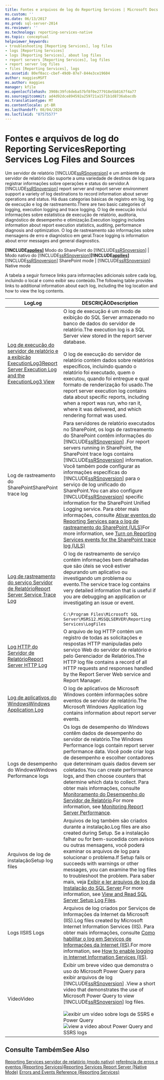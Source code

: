 ```yaml
---
title: Fontes e arquivos de log do Reporting Services | Microsoft Docs
ms.custom: ''
ms.date: 06/13/2017
ms.prod: sql-server-2014
ms.reviewer: ''
ms.technology: reporting-services-native
ms.topic: conceptual
helpviewer_keywords:
- troubleshooting [Reporting Services], log files
- logs [Reporting Services]
- logs [Reporting Services], about log files
- report servers [Reporting Services], log files
- report server log files
- files [Reporting Services], logs
ms.assetid: 80ef0acc-cbef-49d0-87e7-844e3ce19604
author: maggiesMSFT
ms.author: maggies
manager: kfile
ms.openlocfilehash: 3908c39fc6deba57bf8f0e277918e5b8167f4a77
ms.sourcegitcommit: ad4d92dce894592a259721a1571b1d8736abacdb
ms.translationtype: MT
ms.contentlocale: pt-BR
ms.lasthandoff: 08/04/2020
ms.locfileid: "87575577"
---
```

# <a name="reporting-services-log-files-and-sources"></a><span data-ttu-id="5f82f-102">Fontes e arquivos de log do Reporting Services</span><span class="sxs-lookup"><span data-stu-id="5f82f-102">Reporting Services Log Files and Sources</span></span>
  <span data-ttu-id="5f82f-103">Um servidor de relatório [!INCLUDE[ssRSnoversion](../../../includes/ssrsnoversion-md.md)] e um ambiente de servidor de relatório dão suporte a uma variedade de destinos de log para registrar informações sobre operações e status do servidor.</span><span class="sxs-lookup"><span data-stu-id="5f82f-103">A [!INCLUDE[ssRSnoversion](../../../includes/ssrsnoversion-md.md)] report server and report server environment support a variety of log destinations to record information about server operations and status.</span></span> <span data-ttu-id="5f82f-104">Há duas categorias básicas de registro em log, log de execução e log de rastreamento.</span><span class="sxs-lookup"><span data-stu-id="5f82f-104">There are two basic categories of logging, execution logging and trace logging.</span></span> <span data-ttu-id="5f82f-105">O log de execução inclui informações sobre estatística de execução de relatório, auditoria, diagnóstico de desempenho e otimização.</span><span class="sxs-lookup"><span data-stu-id="5f82f-105">Execution logging includes information about report execution statistics, auditing, performance diagnosis and optimization.</span></span> <span data-ttu-id="5f82f-106">O log de rastreamento são informações sobre mensagens de erro e diagnóstico em geral.</span><span class="sxs-lookup"><span data-stu-id="5f82f-106">Trace logging is information about error messages and general diagnostics.</span></span>

 <span data-ttu-id="5f82f-107">**[!INCLUDE[applies](../../includes/applies-md.md)]** Modo do SharePoint do [!INCLUDE[ssRSnoversion](../../../includes/ssrsnoversion-md.md)] | Modo nativo do [!INCLUDE[ssRSnoversion](../../../includes/ssrsnoversion-md.md)]</span><span class="sxs-lookup"><span data-stu-id="5f82f-107">**[!INCLUDE[applies](../../includes/applies-md.md)]**  [!INCLUDE[ssRSnoversion](../../../includes/ssrsnoversion-md.md)] SharePoint mode | [!INCLUDE[ssRSnoversion](../../../includes/ssrsnoversion-md.md)] Native mode</span></span>

 <span data-ttu-id="5f82f-108">A tabela a seguir fornece links para informações adicionais sobre cada log, incluindo o local e como exibir seu conteúdo.</span><span class="sxs-lookup"><span data-stu-id="5f82f-108">The following table provides links to additional information about each log, including the log location and how to view the log contents.</span></span>

|<span data-ttu-id="5f82f-109">Log</span><span class="sxs-lookup"><span data-stu-id="5f82f-109">Log</span></span>|<span data-ttu-id="5f82f-110">DESCRIÇÃO</span><span class="sxs-lookup"><span data-stu-id="5f82f-110">Description</span></span>|
|---------|-----------------|
|[<span data-ttu-id="5f82f-111">Log de execução do servidor de relatório e a exibição ExecutionLog3</span><span class="sxs-lookup"><span data-stu-id="5f82f-111">Report Server Execution Log and the ExecutionLog3 View</span></span>](report-server-executionlog-and-the-executionlog3-view.md)|<span data-ttu-id="5f82f-112">O log de execução é um modo de exibição do SQL Server armazenado no banco de dados do servidor de relatório.</span><span class="sxs-lookup"><span data-stu-id="5f82f-112">The execution log is a SQL Server view stored in the report server database.</span></span><br /><br /> <span data-ttu-id="5f82f-113">O log de execução do servidor de relatório contém dados sobre relatórios específicos, incluindo quando o relatório foi executado, quem o executou, quando foi entregue e qual formato de renderização foi usado.</span><span class="sxs-lookup"><span data-stu-id="5f82f-113">The report server execution log contains data about specific reports, including when a report was run, who ran it, where it was delivered, and which rendering format was used.</span></span>|
|<span data-ttu-id="5f82f-114">Log de rastreamento do SharePoint</span><span class="sxs-lookup"><span data-stu-id="5f82f-114">SharePoint trace log</span></span>|<span data-ttu-id="5f82f-115">Para servidores de relatório executados no SharePoint, os logs de rastreamento do SharePoint contêm informações do [!INCLUDE[ssRSnoversion](../../../includes/ssrsnoversion-md.md)] .</span><span class="sxs-lookup"><span data-stu-id="5f82f-115">For report servers running in SharePoint, the SharePoint trace logs contains [!INCLUDE[ssRSnoversion](../../../includes/ssrsnoversion-md.md)] information.</span></span> <span data-ttu-id="5f82f-116">Você também pode configurar as informações específicas do [!INCLUDE[ssRSnoversion](../../../includes/ssrsnoversion-md.md)] para o serviço de log unificado do SharePoint.</span><span class="sxs-lookup"><span data-stu-id="5f82f-116">You can also configure [!INCLUDE[ssRSnoversion](../../../includes/ssrsnoversion-md.md)] specific information for the SharePoint Unified Logging service.</span></span> <span data-ttu-id="5f82f-117">Para obter mais informações, consulte [Ativar eventos do Reporting Services para o log de rastreamento do SharePoint &#40;ULS&#41;](turn-on-reporting-services-events-for-the-sharepoint-trace-log-uls.md)</span><span class="sxs-lookup"><span data-stu-id="5f82f-117">For more information, see [Turn on Reporting Services events for the SharePoint trace log &#40;ULS&#41;](turn-on-reporting-services-events-for-the-sharepoint-trace-log-uls.md)</span></span>|
|[<span data-ttu-id="5f82f-118">Log de rastreamento do serviço Servidor de Relatório</span><span class="sxs-lookup"><span data-stu-id="5f82f-118">Report Server Service Trace Log</span></span>](report-server-service-trace-log.md)|<span data-ttu-id="5f82f-119">O log de rastreamento de serviço contém informações bem detalhadas que são úteis se você estiver depurando um aplicativo ou investigando um problema ou evento.</span><span class="sxs-lookup"><span data-stu-id="5f82f-119">The service trace log contains very detailed information that is useful if you are debugging an application or investigating an issue or event.</span></span><br /><br /> `C:\Program Files\Microsoft SQL Server\MSRS12.MSSQLSERVER\Reporting Services\LogFiles`|
|[<span data-ttu-id="5f82f-120">Log HTTP do Servidor de Relatório</span><span class="sxs-lookup"><span data-stu-id="5f82f-120">Report Server HTTP Log</span></span>](report-server-http-log.md)|<span data-ttu-id="5f82f-121">O arquivo de log HTTP contém um registro de todas as solicitações e respostas HTTP manipuladas pelo serviço Web do servidor de relatório e pelo Gerenciador de Relatórios.</span><span class="sxs-lookup"><span data-stu-id="5f82f-121">The HTTP log file contains a record of all HTTP requests and responses handled by the Report Server Web service and Report Manager.</span></span>|
|[<span data-ttu-id="5f82f-122">Log de aplicativos do Windows</span><span class="sxs-lookup"><span data-stu-id="5f82f-122">Windows Application Log</span></span>](windows-application-log.md)|<span data-ttu-id="5f82f-123">O log de aplicativos de Microsoft Windows contém informações sobre eventos de servidor de relatório.</span><span class="sxs-lookup"><span data-stu-id="5f82f-123">The Microsoft Windows Application log contains information about report server events.</span></span>|
|<span data-ttu-id="5f82f-124">Logs de desempenho do Windows</span><span class="sxs-lookup"><span data-stu-id="5f82f-124">Windows Performance logs</span></span>|<span data-ttu-id="5f82f-125">Os logs de desempenho do Windows contêm dados de desempenho do servidor de relatório.</span><span class="sxs-lookup"><span data-stu-id="5f82f-125">The Windows Performance logs contain report server performance data.</span></span> <span data-ttu-id="5f82f-126">Você pode criar logs de desempenho e escolher contadores que determinam quais dados devem ser coletados.</span><span class="sxs-lookup"><span data-stu-id="5f82f-126">You can create performance logs, and then choose counters that determine which data to collect.</span></span> <span data-ttu-id="5f82f-127">Para obter mais informações, consulte [Monitoramento do Desempenho do Servidor de Relatório](monitoring-report-server-performance.md).</span><span class="sxs-lookup"><span data-stu-id="5f82f-127">For more information, see [Monitoring Report Server Performance](monitoring-report-server-performance.md).</span></span>|
|<span data-ttu-id="5f82f-128">Arquivos de log de instalação</span><span class="sxs-lookup"><span data-stu-id="5f82f-128">Setup log files</span></span>|<span data-ttu-id="5f82f-129">Arquivos de log também são criados durante a instalação.</span><span class="sxs-lookup"><span data-stu-id="5f82f-129">Log files are also created during Setup.</span></span> <span data-ttu-id="5f82f-130">Se a instalação falhar ou for bem-sucedida com avisos ou outras mensagens, você poderá examinar os arquivos de log para solucionar o problema.</span><span class="sxs-lookup"><span data-stu-id="5f82f-130">If Setup fails or succeeds with warnings or other messages, you can examine the log files to troubleshoot the problem.</span></span> <span data-ttu-id="5f82f-131">Para saber mais, veja [Exibir e ler arquivos de log da Instalação do SQL Server](../../database-engine/install-windows/view-and-read-sql-server-setup-log-files.md).</span><span class="sxs-lookup"><span data-stu-id="5f82f-131">For more information, see [View and Read SQL Server Setup Log Files](../../database-engine/install-windows/view-and-read-sql-server-setup-log-files.md).</span></span>|
|<span data-ttu-id="5f82f-132">Logs IIS</span><span class="sxs-lookup"><span data-stu-id="5f82f-132">IIS Logs</span></span>|<span data-ttu-id="5f82f-133">Arquivos de log criados por Serviços de Informações da Internet da Microsoft (IIS).</span><span class="sxs-lookup"><span data-stu-id="5f82f-133">Log files created by Microsoft Internet Information Services (IIS).</span></span> <span data-ttu-id="5f82f-134">Para obter mais informações, consulte [Como habilitar o log em Serviços de Informações da Internet (IIS)](https://support.microsoft.com/kb/313437).</span><span class="sxs-lookup"><span data-stu-id="5f82f-134">For more information, see [How to enable logging in Internet Information Services (IIS)](https://support.microsoft.com/kb/313437).</span></span>|
|<span data-ttu-id="5f82f-135">Vídeo</span><span class="sxs-lookup"><span data-stu-id="5f82f-135">Video</span></span>|<span data-ttu-id="5f82f-136">Exibir um breve vídeo que demonstra o uso do Microsoft Power Query para exibir arquivos de log [!INCLUDE[ssRSnoversion](../../../includes/ssrsnoversion-md.md)] .</span><span class="sxs-lookup"><span data-stu-id="5f82f-136">View a short video that demonstrates the use of Microsoft Power Query to view [!INCLUDE[ssRSnoversion](../../../includes/ssrsnoversion-md.md)] log files.</span></span><br /><br /> <span data-ttu-id="5f82f-137">![exibir um vídeo sobre logs de SSRS e Power Query](../media/generic-video-thumbnail.png "exibir um vídeo sobre logs de SSRS e Power Query")</span><span class="sxs-lookup"><span data-stu-id="5f82f-137">![view a video about Power Query and SSRS logs](../media/generic-video-thumbnail.png "view a video about Power Query and SSRS logs")</span></span>|

## <a name="see-also"></a><span data-ttu-id="5f82f-138">Consulte Também</span><span class="sxs-lookup"><span data-stu-id="5f82f-138">See Also</span></span>
 <span data-ttu-id="5f82f-139">[Reporting Services servidor de relatório &#40;modo nativo&#41;](reporting-services-report-server-native-mode.md) [referência de erros e eventos &#40;Reporting Services](../troubleshooting/errors-and-events-reference-reporting-services.md)&#41;</span><span class="sxs-lookup"><span data-stu-id="5f82f-139">[Reporting Services Report Server &#40;Native Mode&#41;](reporting-services-report-server-native-mode.md) [Errors and Events Reference &#40;Reporting Services&#41;](../troubleshooting/errors-and-events-reference-reporting-services.md)</span></span>


